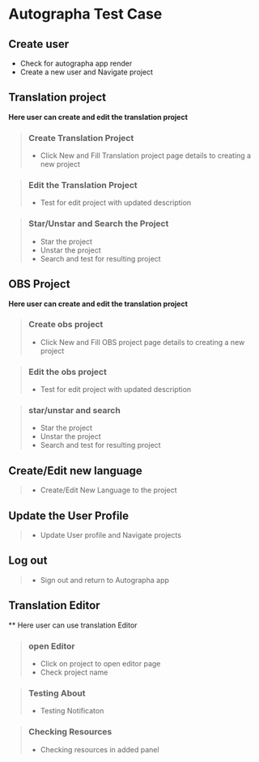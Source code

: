 # Autographa Test Case
## Create user
* Check for autographa app render
* Create a new user and Navigate project

## Translation project
 **Here user can create and edit the translation project**
> ### Create Translation Project
> * Click New and Fill Translation project page details to creating a new project

> ### Edit the Translation Project
> * Test for edit project with updated description

> ### Star/Unstar and Search the Project
> * Star the project
> * Unstar the project
> * Search and test for resulting project

## OBS Project
 **Here user can create and edit the translation project**
> ### Create obs project
> * Click New and Fill OBS project page details to creating a new project

> ### Edit the obs project
> * Test for edit project with updated description

> ### star/unstar and search
> * Star the project
> * Unstar the project
> * Search and test for resulting project

## Create/Edit new language
> * Create/Edit New Language to the project

## Update the User Profile
> * Update User profile and Navigate projects

## Log out
> * Sign out and return to Autographa app


## Translation Editor
** Here user can use translation Editor
> ### open Editor
> * Click on project to open editor page
> * Check project name

> ### Testing About 
> * Testing Notificaton

> ### Checking Resources
> * Checking resources in added panel

